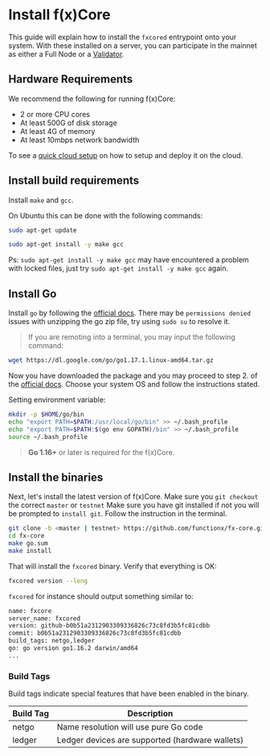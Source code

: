 # Install f(x)Core

This guide will explain how to install the `fxcored` entrypoint onto your system. 
With these installed on a server, you can participate in the
mainnet as either a Full Node or a [Validator](../validators/validator-setup.md).

## Hardware Requirements

We recommend the following for running f(x)Core:

* 2 or more CPU cores
* At least 500G of disk storage
* At least 4G of memory
* At least 10mbps network bandwidth

To see a [quick cloud setup](../resources/cloud-setup.md) on how to setup and deploy it on the cloud.

## Install build requirements

Install `make` and `gcc`.

On Ubuntu this can be done with the following commands:
```bash
sudo apt-get update

sudo apt-get install -y make gcc
```
Ps: `sudo apt-get install -y make gcc` may have encountered a problem with locked files, just try `sudo apt-get install -y make gcc` again.

## Install Go

Install `go` by following the [official docs](https://golang.org/doc/install). There may be `permissions denied` issues with unzipping the go zip file, try using `sudo su` to resolve it.
> If you are remoting into a terminal, you may input the following command:

```bash
wget https://dl.google.com/go/go1.17.1.linux-amd64.tar.gz 
```
Now you have downloaded the package and you may proceed to step 2. of the [official docs](https://golang.org/doc/install). Choose your system OS and follow the instructions stated.

Setting environment variable:
```bash
mkdir -p $HOME/go/bin
echo "export PATH=$PATH:/usr/local/go/bin" >> ~/.bash_profile
echo "export PATH=$PATH:$(go env GOPATH)/bin" >> ~/.bash_profile
source ~/.bash_profile
```

> **Go 1.16+** or later is required for the f(x)Core.

## Install the binaries

Next, let's install the latest version of f(x)Core. 
Make sure you `git checkout` the correct `master` or `testnet`
Make sure you have git installed if not you will be prompted to `install git`. Follow the instruction in the terminal.

```bash
git clone -b <master | testnet> https://github.com/functionx/fx-core.git
cd fx-core
make go.sum
make install
```

That will install the `fxcored` binary. Verify that everything is OK:

```bash
fxcored version --long
```

`fxcored` for instance should output something similar to:

```bash
name: fxcore
server_name: fxcored
version: github-b0b51a2312903309336826c73c8fd3b5fc81cdbb
commit: b0b51a2312903309336826c73c8fd3b5fc81cdbb
build_tags: netgo,ledger
go: go version go1.16.2 darwin/amd64
...
```

### Build Tags

Build tags indicate special features that have been enabled in the binary.

| Build Tag | Description                                     |
| --------- | ----------------------------------------------- |
| netgo     | Name resolution will use pure Go code           |
| ledger    | Ledger devices are supported (hardware wallets) |

